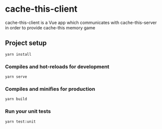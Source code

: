 # cache-this-client

cache-this-client is a Vue app which communicates with cache-this-server in order to provide cache-this memory game

## Project setup
```
yarn install
```

### Compiles and hot-reloads for development
```
yarn serve
```

### Compiles and minifies for production
```
yarn build
```

### Run your unit tests
```
yarn test:unit
```